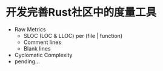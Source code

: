 # 开发完善Rust社区中的度量工具

* Raw Metrics
  * SLOC (LOC & LLOC) per (file | function)
  * Comment lines
  * Blank lines
* Cyclomatic Complexity
* pending...
